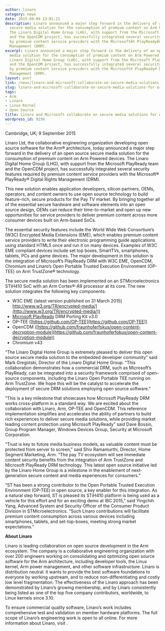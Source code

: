```yaml
---
author: linaro
category: news
date: 2015-09-09 13:01:21
description: Linaro announced a major step forward in the delivery of an open source
  secure media solution for the consumption of premium content on Arm Powered devices.
  The Linaro Digital Home Group (LHG), with support from the Microsoft PlayReady team
  and the OpenCDM project, has successfully integrated several security features required
  by premium content service providers with the MicrosoftÂ® PlayReadyÂ® Digital Rights
  Management (DRM).
excerpt: Linaro announced a major step forward in the delivery of an open source secure
  media solution for the consumption of premium content on Arm Powered devices. The
  Linaro Digital Home Group (LHG), with support from the Microsoft PlayReady team
  and the OpenCDM project, has successfully integrated several security features required
  by premium content service providers with the Microsoft® PlayReady® Digital Rights
  Management (DRM).
layout: post
link: /news/linaro-and-microsoft-collaborate-on-secure-media-solutions-for-arm-based-socs/
slug: linaro-and-microsoft-collaborate-on-secure-media-solutions-for-arm-based-socs
tags:
- Arm
- Linaro
- Linux Kernel
- Open Source
title: Linaro and Microsoft collaborate on secure media solutions for Arm-based SoCs
wordpress_id: 9236
---
```


Cambridge, UK; 9 September 2015

Linaro Ltd, the collaborative engineering organization developing open source software for the Arm® architecture, today announced a major step forward in the delivery of an open source secure media solution for the consumption of premium content on Arm Powered devices. The Linaro Digital Home Group (LHG), with support from the Microsoft PlayReady team and the OpenCDM project, has successfully integrated several security features required by premium content service providers with the Microsoft® PlayReady® Digital Rights Management (DRM).

This new solution enables application developers, silicon partners, OEMs, operators, and content owners to use open source technology to build feature-rich, secure products for the Pay TV market. By bringing together all of the essential secure hardware and software elements into an open source design, OEMs can reduce their time-to-market and open up new opportunities for service providers to deliver premium content across more consumer devices built on Arm-based SoCs.

The essential security features include the World Wide Web Consortium’s (W3C) Encrypted Media Extensions (EME), which enables premium content service providers to write their electronic programming guide applications using standard HTML5 once and run it on many devices. Examples of W3C EME compliant devices include set top boxes, SmartTVs, smartphones, tablets, PCs and game devices. The major development in this solution is the integration of Microsoft’s PlayReady DRM with W3C EME, OpenCDM, Chromium and Linaro’s Open Portable Trusted Execution Environment (OP-TEE) on Arm TrustZone® technology.

The secure media solution has been implemented on an STMicroelectronics STiH410 SoC with an Arm Cortex®-A9 processor at its core. The new solution integrates the following key components:

- W3C EME (latest version published on 31 March 2015[ http://www.w3.org/TR/encrypted-media/](http://www.w3.org/TR/encrypted-media/))
- [Microsoft PlayReady](http://www.microsoft.com/playready/) DRM Porting Kit v3.0
- OP-TEE ([https://github.com/OP-TEE](https://github.com/OP-TEE))
- OpenCDM ([https://github.com/fraunhoferfokus/open-content-decryption-module](https://github.com/fraunhoferfokus/open-content-decryption-module))
- Chromium v43

“The Linaro Digital Home Group is extremely pleased to deliver this open source secure media solution to the embedded developer community” said Mark Gregotski, Director of the Linaro Digital Home Group. “This collaboration demonstrates how a commercial DRM, such as Microsoft’s PlayReady, can be integrated into a security framework comprised of open-source components, including the Linaro Open Portable TEE running on Arm TrustZone. We hope this will be the catalyst to accelerate the deployment of secure DRM solutions employing open source software.”

“This is a key milestone that showcases how Microsoft PlayReady DRM works cross-platform in a standard way. We are excited about the collaboration with Linaro, Arm, OP-TEE and OpenCDM. This reference implementation simplifies and accelerates the ability of partners to build rich experiences to deliver secure media solutions, while providing market leading content protection using Microsoft PlayReady” said Dave Bossio, Group Program Manager, Windows Devices Group, Security at Microsoft Corporation.

“Trust is key to future media business models, as valuable content must be protected from server to screen,” said Shiv Ramamurthi, Director, Home Segment Marketing, Arm. “The pay TV ecosystem will see immediate content security benefits from the integration of Arm TrustZone and Microsoft PlayReady DRM technology. This latest open source initiative led by the Linaro Home Group is a milestone in the enablement of next-generation secure content and media experiences for consumers.”

“ST has been a strong contributor to the Open Portable Trusted Execution Environment (OP-TEE) in open source, a key enabler for this integration. As a natural step forward, ST is pleased its STiH410 platform is being used as a vehicle for this effort and for an exciting demo at IBC 2015,” said Yingchih Yang, Advanced System and Security Officer of the Consumer Product Division in STMicroelectronics. “Such Linaro contributions will facilitate premium content consumption across various devices including smartphones, tablets, and set-top-boxes, meeting strong market expectations.”

**About Linaro**

Linaro is leading collaboration on open source development in the Arm ecosystem. The company is a collaborative engineering organization with over 200 engineers working on consolidating and optimizing open source software for the Arm architecture, including developer tools, the Linux kernel, Arm power management, and other software infrastructure. Linaro is distribution neutral: it wants to provide the best software foundations to everyone by working upstream, and to reduce non-differentiating and costly low level fragmentation. The effectiveness of the Linaro approach has been demonstrated by Linaro’s growing membership, and by Linaro consistently being listed as one of the top five company contributors, worldwide, to Linux kernels since 3.10.

To ensure commercial quality software, Linaro’s work includes comprehensive test and validation on member hardware platforms. The full scope of Linaro’s engineering work is open to all online. For more information about Linaro, visit [](/).